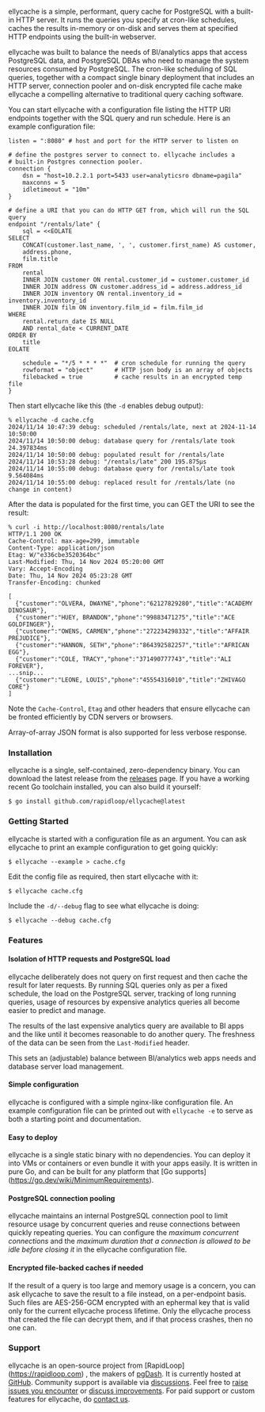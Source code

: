 
ellycache is a simple, performant, query cache for PostgreSQL with a built-in
HTTP server. It runs the queries you specify at cron-like schedules, caches the
results in-memory or on-disk and serves them at specified HTTP endpoints using
the built-in webserver.

ellycache was built to balance the needs of BI/analytics apps that access
PostgreSQL data, and PostgreSQL DBAs who need to manage the system resources
consumed by PostgreSQL. The cron-like scheduling of SQL queries, together with
a compact single binary deployment that includes an HTTP server, connection
pooler and on-disk encrypted file cache make ellycache a compelling alternative
to traditional query caching software.

You can start ellycache with a configuration file listing the HTTP URI endpoints
together with the SQL query and run schedule. Here is an example configuration
file:

```hcl
listen = ":8080" # host and port for the HTTP server to listen on

# define the postgres server to connect to. ellycache includes a
# built-in Postgres connection pooler.
connection {
	dsn = "host=10.2.2.1 port=5433 user=analyticsro dbname=pagila"
	maxconns = 5
	idletimeout = "10m"
}

# define a URI that you can do HTTP GET from, which will run the SQL query
endpoint "/rentals/late" {
	sql = <<EOLATE
SELECT
	CONCAT(customer.last_name, ', ', customer.first_name) AS customer,
	address.phone,
	film.title
FROM
	rental
	INNER JOIN customer ON rental.customer_id = customer.customer_id
	INNER JOIN address ON customer.address_id = address.address_id
	INNER JOIN inventory ON rental.inventory_id = inventory.inventory_id
	INNER JOIN film ON inventory.film_id = film.film_id
WHERE
	rental.return_date IS NULL
	AND rental_date < CURRENT_DATE
ORDER BY
	title
EOLATE

	schedule = "*/5 * * * *"  # cron schedule for running the query 
	rowformat = "object"      # HTTP json body is an array of objects
	filebacked = true         # cache results in an encrypted temp file
}
```

Then start ellycache like this (the `-d` enables debug output):

```
% ellycache -d cache.cfg
2024/11/14 10:47:39 debug: scheduled /rentals/late, next at 2024-11-14 10:50:00
2024/11/14 10:50:00 debug: database query for /rentals/late took 24.397834ms
2024/11/14 10:50:00 debug: populated result for /rentals/late
2024/11/14 10:53:28 debug: "/rentals/late" 200 195.875µs
2024/11/14 10:55:00 debug: database query for /rentals/late took 9.564084ms
2024/11/14 10:55:00 debug: replaced result for /rentals/late (no change in content)
```

After the data is populated for the first time, you can GET the URI to see the result:

```
% curl -i http://localhost:8080/rentals/late
HTTP/1.1 200 OK
Cache-Control: max-age=299, immutable
Content-Type: application/json
Etag: W/"e336cbe3520364bc"
Last-Modified: Thu, 14 Nov 2024 05:20:00 GMT
Vary: Accept-Encoding
Date: Thu, 14 Nov 2024 05:23:28 GMT
Transfer-Encoding: chunked

[
  {"customer":"OLVERA, DWAYNE","phone":"62127829280","title":"ACADEMY DINOSAUR"},
  {"customer":"HUEY, BRANDON","phone":"99883471275","title":"ACE GOLDFINGER"},
  {"customer":"OWENS, CARMEN","phone":"272234298332","title":"AFFAIR PREJUDICE"},
  {"customer":"HANNON, SETH","phone":"864392582257","title":"AFRICAN EGG"},
  {"customer":"COLE, TRACY","phone":"371490777743","title":"ALI FOREVER"},
...snip...
  {"customer":"LEONE, LOUIS","phone":"45554316010","title":"ZHIVAGO CORE"}
]
```

Note the `Cache-Control`, `Etag` and other headers that ensure ellycache can be
fronted efficiently by CDN servers or browsers.

Array-of-array JSON format is also supported for less verbose response.

### Installation

ellycache is a single, self-contained, zero-dependency binary. You can download
the latest release from the [releases](TODO) page. If you have a working recent
Go toolchain installed, you can also build it yourself:

```shell
$ go install github.com/rapidloop/ellycache@latest
```

### Getting Started

ellycache is started with a configuration file as an argument. You can ask
ellycache to print an example configuration to get going quickly:

```
$ ellycache --example > cache.cfg
```

Edit the config file as required, then start ellycache with it:

```
$ ellycache cache.cfg
```

Include the `-d/--debug` flag to see what ellycache is doing:

```
$ ellycache --debug cache.cfg
```

### Features

#### Isolation of HTTP requests and PostgreSQL load

ellycache deliberately does not query on first request and then cache the result
for later requests. By running SQL queries only as per a fixed schedule, the
load on the PostgreSQL server, tracking of long running queries, usage of
resources by expensive analytics queries all become easier to predict and
manage.

The results of the last expensive analytics query are available to BI apps and
the like until it becomes reasonable to do another query. The freshness of the
data can be seen from the `Last-Modified` header.

This sets an (adjustable) balance between BI/analytics web apps needs and
database server load management.

#### Simple configuration

ellycache is configured with a simple nginx-like configuration file. An example
configuration file can be printed out with `ellycache -e` to serve as both a
starting point and documentation.

#### Easy to deploy

ellycache is a single static binary with no dependencies. You can deploy it into
VMs or containers or even bundle it with your apps easily. It is written in
pure Go, and can be built for any platform that [Go supports]
(https://go.dev/wiki/MinimumRequirements).

#### PostgreSQL connection pooling

ellycache maintains an internal PostgreSQL connection pool to limit resource
usage by concurrent queries and reuse connections between quickly repeating
queries. You can configure the *maximum concurrent connections* and
the *maximum duration that a connection is allowed to be idle before closing
it* in the ellycache configuration file.

#### Encrypted file-backed caches if needed

If the result of a query is too large and memory usage is a concern, you can ask
ellycache to save the result to a file instead, on a per-endpoint basis. Such
files are AES-256-GCM encrypted with an ephermal key that is valid only for the
current ellycache process lifetime. Only the ellycache process that created the
file can decrypt them, and if that process crashes, then no one can.

### Support

ellycache is an open-source project from [RapidLoop]
(https://rapidloop.com) , the makers of [pgDash](https://pgdash.io]). It is
currently hosted at [GitHub](https://github.com/rapidloop/ellycache). Community
support is available via [discussions](https://github.com/rapidloop/ellycache/discussions).
Feel free to [raise issues you encounter](https://github.com/rapidloop/ellycache/issues) or
[discuss improvements](https://github.com/rapidloop/ellycache/discussions). For
paid support or custom features for ellycache, do [contact us](mailto:hello@rapidloop.com).
